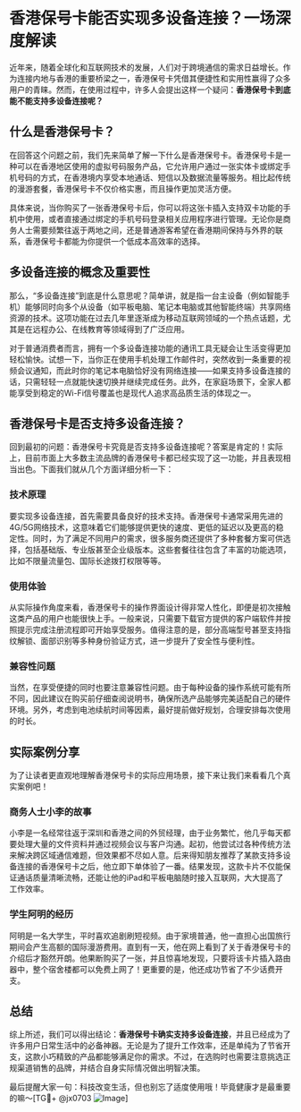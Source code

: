 # 香港保号卡能否实现多设备连接？一场深度解读

近年来，随着全球化和互联网技术的发展，人们对于跨境通信的需求日益增长。作为连接内地与香港的重要桥梁之一，香港保号卡凭借其便捷性和实用性赢得了众多用户的青睐。然而，在使用过程中，许多人会提出这样一个疑问：**香港保号卡到底能不能支持多设备连接呢？**

## 什么是香港保号卡？

在回答这个问题之前，我们先来简单了解一下什么是香港保号卡。香港保号卡是一种可以在香港地区使用的虚拟号码服务产品，它允许用户通过一张实体卡或绑定手机号码的方式，在香港境内享受本地通话、短信以及数据流量等服务。相比起传统的漫游套餐，香港保号卡不仅价格实惠，而且操作更加灵活方便。

具体来说，当你购买了一张香港保号卡后，你可以将这张卡插入支持双卡功能的手机中使用，或者直接通过绑定的手机号码登录相关应用程序进行管理。无论你是商务人士需要频繁往返于两地之间，还是普通游客希望在香港期间保持与外界的联系，香港保号卡都能为你提供一个低成本高效率的选择。

## 多设备连接的概念及重要性

那么，“多设备连接”到底是什么意思呢？简单讲，就是指一台主设备（例如智能手机）能够同时向多个从设备（如平板电脑、笔记本电脑或其他智能终端）共享网络资源的技术。这项功能在过去几年里逐渐成为移动互联网领域的一个热点话题，尤其是在远程办公、在线教育等领域得到了广泛应用。

对于普通消费者而言，拥有一个多设备连接功能的通讯工具无疑会让生活变得更加轻松愉快。试想一下，当你正在使用手机处理工作邮件时，突然收到一条重要的视频会议通知，而此时你的笔记本电脑恰好没有网络连接——如果支持多设备连接的话，只需轻轻一点就能快速切换并继续完成任务。此外，在家庭场景下，全家人都能享受到稳定的Wi-Fi信号覆盖也是现代人追求高品质生活的体现之一。

## 香港保号卡是否支持多设备连接？

回到最初的问题：香港保号卡究竟是否支持多设备连接呢？答案是肯定的！实际上，目前市面上大多数主流品牌的香港保号卡都已经实现了这一功能，并且表现相当出色。下面我们就从几个方面详细分析一下：

### 技术原理

要实现多设备连接，首先需要具备良好的技术支持。香港保号卡通常采用先进的4G/5G网络技术，这意味着它们能够提供更快的速度、更低的延迟以及更高的稳定性。同时，为了满足不同用户的需求，很多服务商还提供了多种套餐方案可供选择，包括基础版、专业版甚至企业级版本。这些套餐往往包含了丰富的功能选项，比如不限量流量包、国际长途拨打权限等等。

### 使用体验

从实际操作角度来看，香港保号卡的操作界面设计得非常人性化，即便是初次接触这类产品的用户也能很快上手。一般来说，只需要下载官方提供的客户端软件并按照提示完成注册流程即可开始享受服务。值得注意的是，部分高端型号甚至支持指纹解锁、面部识别等多种身份验证方式，进一步提升了安全性与便利性。

### 兼容性问题

当然，在享受便捷的同时也要注意兼容性问题。由于每种设备的操作系统可能有所不同，因此建议在购买前仔细查阅说明书，确保所选产品能够完美适配自己的硬件环境。另外，考虑到电池续航时间等因素，最好提前做好规划，合理安排每次使用的时长。

## 实际案例分享

为了让读者更直观地理解香港保号卡的实际应用场景，接下来让我们来看看几个真实案例吧！

### 商务人士小李的故事

小李是一名经常往返于深圳和香港之间的外贸经理，由于业务繁忙，他几乎每天都要处理大量的文件资料并通过视频会议与客户沟通。起初，他尝试过各种传统方法来解决跨区域通信难题，但效果都不尽如人意。后来得知朋友推荐了某款支持多设备连接的香港保号卡之后，他立即下单体验了一番。结果发现，这款卡片不仅能保证通话质量清晰流畅，还能让他的iPad和平板电脑随时接入互联网，大大提高了工作效率。

### 学生阿明的经历

阿明是一名大学生，平时喜欢追剧刷短视频。由于家境普通，他一直担心出国旅行期间会产生高额的国际漫游费用。直到有一天，他在网上看到了关于香港保号卡的介绍后才豁然开朗。他果断购买了一张，并且惊喜地发现，只要将该卡片插入路由器中，整个宿舍楼都可以免费上网了！更重要的是，他还成功节省了不少话费开支。

## 总结

综上所述，我们可以得出结论：**香港保号卡确实支持多设备连接**，并且已经成为了许多用户日常生活中的必备神器。无论是为了提升工作效率，还是单纯为了节省开支，这款小巧精致的产品都能够满足你的需求。不过，在选购时也需要注意挑选正规渠道销售的品牌，并结合自身实际情况做出明智决策。

最后提醒大家一句：科技改变生活，但也别忘了适度使用哦！毕竟健康才是最重要的嘛～[TG💪+ @jx0703 ![Image](https://github.com/user-attachments/assets/dbca1d08-cadb-493c-b0ec-ad6f7a83f270)]